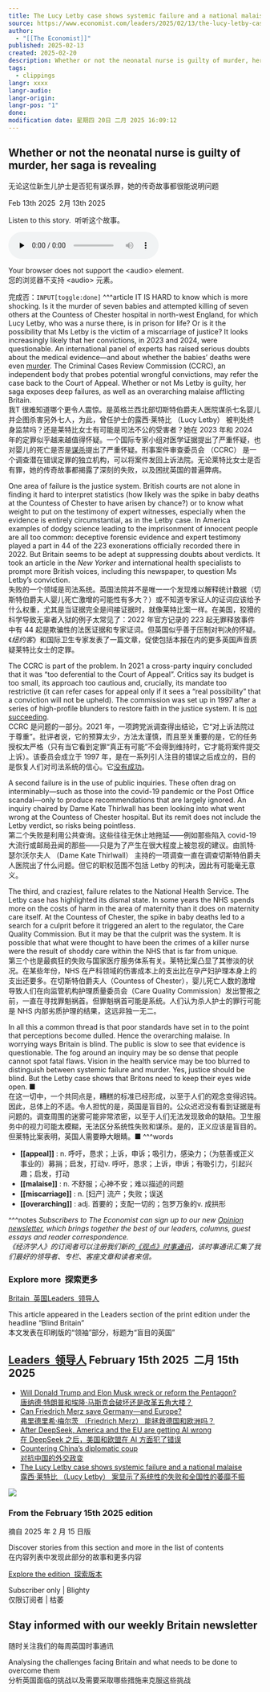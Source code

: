 ```yaml
---
title: The Lucy Letby case shows systemic failure and a national malaise
source: https://www.economist.com/leaders/2025/02/13/the-lucy-letby-case-shows-systemic-failure-and-a-national-malaise
author:
  - "[[The Economist]]"
published: 2025-02-13
created: 2025-02-20
description: Whether or not the neonatal nurse is guilty of murder, her saga is revealing | Leaders
tags:
  - clippings
langr: xxxx
langr-audio: 
langr-origin: 
langr-pos: "1"
done: 
modification date: 星期四 20日 二月 2025 16:09:12
---
```

## Whether or not the neonatal nurse is guilty of murder, her saga is revealing  
无论这位新生儿护士是否犯有谋杀罪，她的传奇故事都很能说明问题

Feb 13th 2025  2月 13th 2025

Listen to this story.  听听这个故事。

<audio class="react-audio-player " controls="" id="audio-player" preload="none" src="https://www.economist.com/content-assets/audio/009%20Leaders%20-%20Systemic%20failure-d14bbb4bd104f508a7c71e88b55123e5.mp3" title="The Lucy Letby case shows systemic failure and a national malaise" controlslist="nodownload" data-immersive-translate-walked="c9a7698d-fc45-4db1-888f-4303308f7998"><p data-immersive-translate-walked="c9a7698d-fc45-4db1-888f-4303308f7998" data-immersive-translate-paragraph="1">Your browser does not support the &lt;audio&gt; element.<span class="notranslate immersive-translate-target-wrapper" data-immersive-translate-translation-element-mark="1" lang="zh-CN"><br><span class="notranslate immersive-translate-target-translation-theme-blockquote immersive-translate-target-translation-block-wrapper-theme-blockquote immersive-translate-target-translation-block-wrapper" data-immersive-translate-translation-element-mark="1"><span class="notranslate immersive-translate-target-inner immersive-translate-target-translation-theme-blockquote-inner" data-immersive-translate-translation-element-mark="1">您的浏览器不支持 &lt;audio&gt; 元素。</span></span></span></p></audio>
完成否：`INPUT[toggle:done]`
^^^article
IT IS HARD to know which is more shocking. Is it the murder of seven babies and attempted killing of seven others at the Countess of Chester hospital in north-west England, for which Lucy Letby, who was a nurse there, is in prison for life? Or is it the possibility that Ms Letby is the victim of a miscarriage of justice? It looks increasingly likely that her convictions, in 2023 and 2024, were questionable. An international panel of experts has raised serious doubts about the medical evidence—and about whether the babies’ deaths were even [murder](https://www.economist.com/britain/2025/02/10/it-increasingly-looks-as-if-lucy-letbys-conviction-was-unsafe). The Criminal Cases Review Commission (CCRC), an independent body that probes potential wrongful convictions, may refer the case back to the Court of Appeal. Whether or not Ms Letby is guilty, her saga exposes deep failures, as well as an overarching malaise afflicting Britain.  
我T 很难知道哪个更令人震惊。是英格兰西北部切斯特伯爵夫人医院谋杀七名婴儿并企图杀害另外七人，为此，曾任护士的露西·莱特比 （Lucy Letby） 被判处终身监禁吗？还是莱特比女士有可能是司法不公的受害者？她在 2023 年和 2024 年的定罪似乎越来越值得怀疑。一个国际专家小组对医学证据提出了严重怀疑，也对婴儿的死亡是否是[谋杀](https://www.economist.com/britain/2025/02/10/it-increasingly-looks-as-if-lucy-letbys-conviction-was-unsafe)提出了严重怀疑。刑事案件审查委员会 （CCRC） 是一个调查潜在错误定罪的独立机构，可以将案件发回上诉法院。无论莱特比女士是否有罪，她的传奇故事都揭露了深刻的失败，以及困扰英国的普遍弊病。

One area of failure is the justice system. British courts are not alone in finding it hard to interpret statistics (how likely was the spike in baby deaths at the Countess of Chester to have arisen by chance?) or to know what weight to put on the testimony of expert witnesses, especially when the evidence is entirely circumstantial, as in the Letby case. In America examples of dodgy science leading to the imprisonment of innocent people are all too common: deceptive forensic evidence and expert testimony played a part in 44 of the 223 exonerations officially recorded there in 2022. But Britain seems to be adept at suppressing doubts about verdicts. It took an article in the *New Yorker* and international health specialists to prompt more British voices, including this newspaper, to question Ms Letby’s conviction.  
失败的一个领域是司法系统。英国法院并不是唯一一个发现难以解释统计数据（切斯特伯爵夫人婴儿死亡激增的可能性有多大？）或不知道专家证人的证词应该给予什么权重，尤其是当证据完全是间接证据时，就像莱特比案一样。在美国，狡猾的科学导致无辜者入狱的例子太常见了：2022 年官方记录的 223 起无罪释放事件中有 44 起是欺骗性的法医证据和专家证词。但英国似乎善于压制对判决的怀疑。《*纽约客*》和国际卫生专家发表了一篇文章，促使包括本报在内的更多英国声音质疑莱特比女士的定罪。

The CCRC is part of the problem. In 2021 a cross-party inquiry concluded that it was “too deferential to the Court of Appeal”. Critics say its budget is too small, its approach too cautious and, crucially, its mandate too restrictive (it can refer cases for appeal only if it sees a “real possibility” that a conviction will not be upheld). The commission was set up in 1997 after a series of high-profile blunders to restore faith in the justice system. It is [not succeeding](https://www.economist.com/britain/2025/02/13/britains-review-body-for-criminal-convictions-is-struggling).  
CCRC 是问题的一部分。2021 年，一项跨党派调查得出结论，它“对上诉法院过于尊重”。批评者说，它的预算太少，方法太谨慎，而且至关重要的是，它的任务授权太严格（只有当它看到定罪“真正有可能”不会得到维持时，它才能将案件提交上诉）。该委员会成立于 1997 年，是在一系列引人注目的错误之后成立的，目的是恢复人们对司法系统的信心。它[没有成功](https://www.economist.com/britain/2025/02/13/britains-review-body-for-criminal-convictions-is-struggling)。

A second failure is in the use of public inquiries. These often drag on interminably—such as those into the covid-19 pandemic or the Post Office scandal—only to produce recommendations that are largely ignored. An inquiry chaired by Dame Kate Thirlwall has been looking into what went wrong at the Countess of Chester hospital. But its remit does not include the Letby verdict, so risks being pointless.  
第二个失败是利用公共查询。这些往往无休止地拖延——例如那些陷入 covid-19 大流行或邮局丑闻的那些——只是为了产生在很大程度上被忽视的建议。由凯特·瑟尔沃尔夫人 （Dame Kate Thirlwall） 主持的一项调查一直在调查切斯特伯爵夫人医院出了什么问题。但它的职权范围不包括 Letby 的判决，因此有可能毫无意义。

The third, and craziest, failure relates to the National Health Service. The Letby case has highlighted its dismal state. In some years the NHS spends more on the costs of harm in the area of maternity than it does on maternity care itself. At the Countess of Chester, the spike in baby deaths led to a search for a culprit before it triggered an alert to the regulator, the Care Quality Commission. But it may be that the culprit was the system. It is possible that what were thought to have been the crimes of a killer nurse were the result of shoddy care within the NHS that is far from unique.  
第三个也是最疯狂的失败与国家医疗服务体系有关。莱特比案凸显了其惨淡的状况。在某些年份，NHS 在产科领域的伤害成本上的支出比在孕产妇护理本身上的支出还要多。在切斯特伯爵夫人（Countess of Chester），婴儿死亡人数的激增导致人们在向监管机构护理质量委员会（Care Quality Commission）发出警报之前，一直在寻找罪魁祸首。但罪魁祸首可能是系统。人们认为杀人护士的罪行可能是 NHS 内部劣质护理的结果，这远非独一无二。

In all this a common thread is that poor standards have set in to the point that perceptions become dulled. Hence the overarching malaise. In worrying ways Britain is blind. The public is slow to see that evidence is questionable. The fog around an inquiry may be so dense that people cannot spot fatal flaws. Vision in the health service may be too blurred to distinguish between systemic failure and murder. Yes, justice should be blind. But the Letby case shows that Britons need to keep their eyes wide open. ■  
在这一切中，一个共同点是，糟糕的标准已经形成，以至于人们的观念变得迟钝。因此，总体上的不适。令人担忧的是，英国是盲目的。公众迟迟没有看到证据是有问题的。调查周围的迷雾可能非常浓密，以至于人们无法发现致命的缺陷。卫生服务中的视力可能太模糊，无法区分系统性失败和谋杀。是的，正义应该是盲目的。但莱特比案表明，英国人需要睁大眼睛。■
^^^words
+ **[[appeal]]** : n. 呼吁，恳求；上诉，申诉；吸引力，感染力；（为慈善或正义事业的）募捐；启发，打动v. 呼吁，恳求；上诉，申诉；有吸引力，引起兴趣；启发，打动
+ **[[malaise]]** : n. 不舒服；心神不安；难以描述的问题
+ **[[miscarriage]]** : n. [妇产] 流产；失败；误送
+ **[[overarching]]** : adj. 首要的；支配一切的；包罗万象的v. 成拱形

^^^notes
*Subscribers to The Economist can sign up to our new [Opinion newsletter](https://www.economist.com/newsletters/opinion), which brings together the best of our leaders, columns, guest essays and reader correspondence.  
《经济学人》的订阅者可以注册我们新的[《观点》时事通讯](https://www.economist.com/newsletters/opinion)，该时事通讯汇集了我们最好的领导者、专栏、客座文章和读者来信。*

### Explore more  探索更多

[Britain  英国](https://www.economist.com/topics/britain)[Leaders  领导人](https://www.economist.com/topics/leaders)

This article appeared in the Leaders section of the print edition under the headline “Blind Britain”  
本文发表在印刷版的“领袖”部分，标题为“盲目的英国”

## [Leaders  领导人](https://www.economist.com/leaders) February 15th 2025  二月 15th 2025

- [Will Donald Trump and Elon Musk wreck or reform the Pentagon?  
唐纳德·特朗普和埃隆·马斯克会破坏还是改革五角大楼？](https://www.economist.com/leaders/2025/02/13/will-donald-trump-and-elon-musk-wreck-or-reform-the-pentagon)
- [Can Friedrich Merz save Germany—and Europe?  
弗里德里希·梅尔茨 （Friedrich Merz） 能拯救德国和欧洲吗？](https://www.economist.com/leaders/2025/02/13/can-friedrich-merz-save-germany-and-europe)
- [After DeepSeek, America and the EU are getting AI wrong  
在 DeepSeek 之后，美国和欧盟在 AI 方面犯了错误](https://www.economist.com/leaders/2025/02/12/after-deepseek-america-and-the-eu-are-getting-ai-wrong)
- [Countering China’s diplomatic coup  
对抗中国的外交政变](https://www.economist.com/leaders/2025/02/13/countering-chinas-diplomatic-coup)
- [The Lucy Letby case shows systemic failure and a national malaise  
露西·莱特比 （Lucy Letby） 案显示了系统性的失败和全国性的萎靡不振](https://www.economist.com/leaders/2025/02/13/the-lucy-letby-case-shows-systemic-failure-and-a-national-malaise)

![](https://www.economist.com/cdn-cgi/image/width=1424,quality=80,format=auto/content-assets/images/20250215_DE_AP.jpg)

### From the February 15th 2025 edition  
摘自 2025 年 2 月 15 日版

Discover stories from this section and more in the list of contents  
在内容列表中发现此部分的故事和更多内容

[Explore the edition  探索版本](https://www.economist.com/weeklyedition/2025-02-15)

Subscriber only | Blighty  
仅限订阅者 | 枯萎

## Stay informed with our weekly Britain newsletter  
随时关注我们的每周英国时事通讯

Analysing the challenges facing Britain and what needs to be done to overcome them  
分析英国面临的挑战以及需要采取哪些措施来克服这些挑战